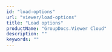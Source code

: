 ```yaml
---
id: "load-options"
url: "viewer/load-options"
title: "Load options"
productName: "GroupDocs.Viewer Cloud"
description: ""
keywords: ""
---
```



